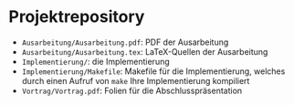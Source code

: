# Projektrepository

- `Ausarbeitung/Ausarbeitung.pdf`: PDF der Ausarbeitung
- `Ausarbeitung/Ausarbeitung.tex`: LaTeX-Quellen der Ausarbeitung
- `Implementierung/`: die Implementierung
- `Implementierung/Makefile`: Makefile für die Implementierung, welches durch einen Aufruf von `make` Ihre Implementierung kompiliert
- `Vortrag/Vortrag.pdf`: Folien für die Abschlusspräsentation
